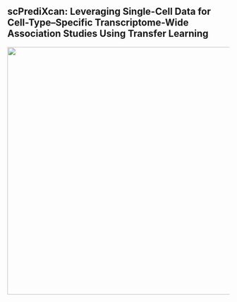 ## scPrediXcan: Leveraging Single-Cell Data for Cell-Type–Specific Transcriptome-Wide Association Studies Using Transfer Learning
<p align="center">
  <img height="560" src="Figures/scPrediXcan_workflow.png">
</p>